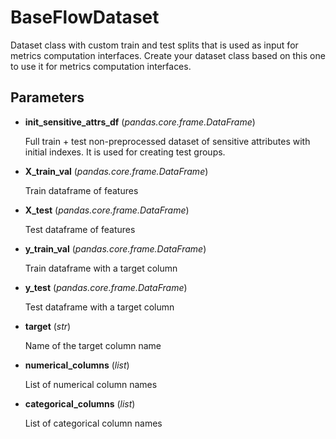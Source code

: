 # BaseFlowDataset

Dataset class with custom train and test splits that is used as input for metrics computation interfaces. Create your dataset class based on this one to use it for metrics computation interfaces.



## Parameters

- **init_sensitive_attrs_df** (*pandas.core.frame.DataFrame*)

    Full train + test non-preprocessed dataset of sensitive attributes with initial indexes.  It is used for creating test groups.

- **X_train_val** (*pandas.core.frame.DataFrame*)

    Train dataframe of features

- **X_test** (*pandas.core.frame.DataFrame*)

    Test dataframe of features

- **y_train_val** (*pandas.core.frame.DataFrame*)

    Train dataframe with a target column

- **y_test** (*pandas.core.frame.DataFrame*)

    Test dataframe with a target column

- **target** (*str*)

    Name of the target column name

- **numerical_columns** (*list*)

    List of numerical column names

- **categorical_columns** (*list*)

    List of categorical column names




